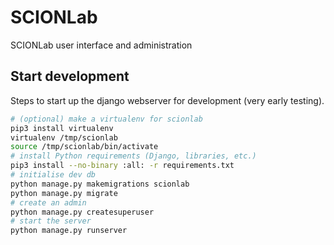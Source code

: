 # SCIONLab
SCIONLab user interface and administration

## Start development

Steps to start up the django webserver for development (very early testing).

```bash
# (optional) make a virtualenv for scionlab
pip3 install virtualenv
virtualenv /tmp/scionlab
source /tmp/scionlab/bin/activate
# install Python requirements (Django, libraries, etc.)
pip3 install --no-binary :all: -r requirements.txt
# initialise dev db
python manage.py makemigrations scionlab
python manage.py migrate
# create an admin
python manage.py createsuperuser
# start the server
python manage.py runserver
```

